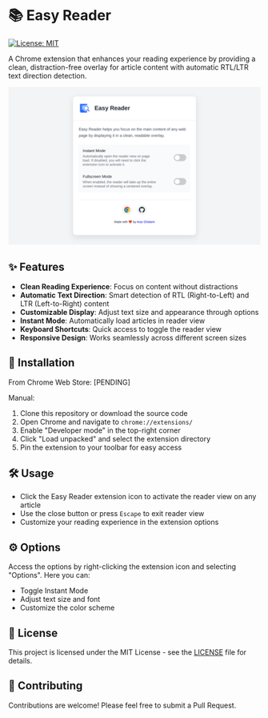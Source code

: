 # 📚 Easy Reader

[![License: MIT](https://img.shields.io/badge/License-MIT-yellow.svg)](https://opensource.org/licenses/MIT)

A Chrome extension that enhances your reading experience by providing a clean, distraction-free overlay for article content with automatic RTL/LTR text direction detection.

![screenshot](screenshot.png)

## ✨ Features

- **Clean Reading Experience**: Focus on content without distractions
- **Automatic Text Direction**: Smart detection of RTL (Right-to-Left) and LTR (Left-to-Right) content
- **Customizable Display**: Adjust text size and appearance through options
- **Instant Mode**: Automatically load articles in reader view
- **Keyboard Shortcuts**: Quick access to toggle the reader view
- **Responsive Design**: Works seamlessly across different screen sizes

## 🚀 Installation

From Chrome Web Store: [PENDING]

Manual:
1. Clone this repository or download the source code
2. Open Chrome and navigate to `chrome://extensions/`
3. Enable "Developer mode" in the top-right corner
4. Click "Load unpacked" and select the extension directory
5. Pin the extension to your toolbar for easy access

## 🛠️ Usage

- Click the Easy Reader extension icon to activate the reader view on any article
- Use the close button or press `Escape` to exit reader view
- Customize your reading experience in the extension options

## ⚙️ Options

Access the options by right-clicking the extension icon and selecting "Options". Here you can:
- Toggle Instant Mode
- Adjust text size and font
- Customize the color scheme

## 📝 License

This project is licensed under the MIT License - see the [LICENSE](LICENSE) file for details.

## 🤝 Contributing

Contributions are welcome! Please feel free to submit a Pull Request.
